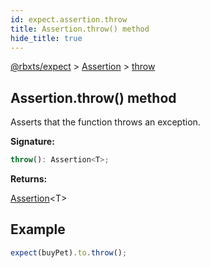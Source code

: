 ```yaml
---
id: expect.assertion.throw
title: Assertion.throw() method
hide_title: true
---
```


[@rbxts/expect](./expect.md) &gt; [Assertion](./expect.assertion.md) &gt; [throw](./expect.assertion.throw.md)

## Assertion.throw() method

Asserts that the function throws an exception.

**Signature:**

```typescript
throw(): Assertion<T>;
```
**Returns:**

[Assertion](./expect.assertion.md)<!-- -->&lt;T&gt;

## Example


```ts
expect(buyPet).to.throw();
```
